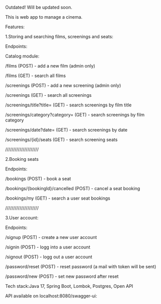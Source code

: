 Outdated! Will be updated soon.

This is web app to manage a cinema.

Features:

1.Storing and searching films, screenings and seats:

Endpoints:

Catalog module:

/films (POST) - add a new film (admin only)

/films (GET) - search all films

/screenings (POST) - add a new screening (admin only)

/screenings (GET) - search all screenings

/screenings/title?title= (GET) - search screenings by film title

/screenings/category?category= (GET) - search screenings by film category

/screenings/date?date= (GET) - search screenings by date

/screenings/{id}/seats (GET) - search screening seats

/////////////////////

2.Booking seats

Endpoints:

/bookings (POST) - book a seat

/bookings/{bookingId}/cancelled (POST) - cancel a seat booking

/bookings/my (GET) - search a user seat bookings

/////////////////////

3.User account:

Endpoints:

/signup (POST) - create a new user account

/signin (POST) - logg into a user account

/signout (POST) - logg out a user account

/password/reset (POST) - reset password (a mail with token will be sent)

/password/new (POST) - set new password after reset

Tech stack:Java 17, Spring Boot, Lombok, Postgres, Open API

API available on localhost:8080/swagger-ui: